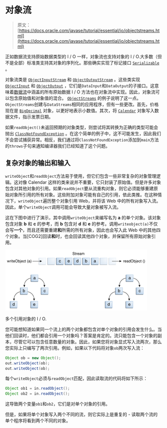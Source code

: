 # 对象流

> 原文： [https://docs.oracle.com/javase/tutorial/essential/io/objectstreams.html](https://docs.oracle.com/javase/tutorial/essential/io/objectstreams.html)

正如数据流支持原始数据类型的 I / O 一样，对象流也支持对象的 I / O.大多数（但不是全部）标准类支持其对象的序列化。那些确实实现了标记接口 [`Serializable`](https://docs.oracle.com/javase/8/docs/api/java/io/Serializable.html) 。

对象流类是 [`ObjectInputStream`](https://docs.oracle.com/javase/8/docs/api/java/io/ObjectInputStream.html) 和 [`ObjectOutputStream`](https://docs.oracle.com/javase/8/docs/api/java/io/ObjectOutputStream.html) 。这些类实现 [`ObjectInput`](https://docs.oracle.com/javase/8/docs/api/java/io/ObjectInput.html) 和 [`ObjectOutput`](https://docs.oracle.com/javase/8/docs/api/java/io/ObjectOutput.html) ，它们是`DataInput`和`DataOutput`的子接口。这意味着[数据流](datastreams.html)中涵盖的所有原始数据 I / O 方法也在对象流中实现。因此，对象流可以包含原始值和对象值的混合。 [`ObjectStreams`](examples/ObjectStreams.java) 的例子说明了这一点。 `ObjectStreams`创建与`DataStreams`相同的应用程序，但有一些更改。首先，价格现在是 [`BigDecimal`](https://docs.oracle.com/javase/8/docs/api/java/math/BigDecimal.html) 对象，以更好地表示小数值。其次，将 [`Calendar`](https://docs.oracle.com/javase/8/docs/api/java/util/Calendar.html) 对象写入数据文件，指示发票日期。

如果`readObject()`未返回预期的对象类型，则尝试将其转换为正确的类型可能会抛出 [`ClassNotFoundException`](https://docs.oracle.com/javase/8/docs/api/java/lang/ClassNotFoundException.html) 。在这个简单的例子中，这不可能发生，因此我们不会尝试捕获异常。相反，我们通过将`ClassNotFoundException`添加到`main`方法的`throws`子句来通知编译器我们已经知道了这个问题。

## 复杂对象的输出和输入

`writeObject`和`readObject`方法易于使用，但它们包含一些非常复杂的对象管理逻辑。这对像 Calendar 这样的类来说并不重要，它只封装了原始值。但是许多对象包含对其他对象的引用。如果`readObject`要从流重构对象，则它必须能够重建原始对象所引用的所有对象。这些附加对象可能有自己的引用，依此类推。在这种情况下，`writeObject`遍历整个对象引用 Web，并将该 Web 中的所有对象写入流。因此，单个`writeObject`调用可能会导致大量对象被写入流。

这在下图中进行了演示，其中调用`writeObject`来编写名为 **a** 的单个对象。该对象包含对象 **b** 和 **c** 的参考，而 **b** 包含对 **d** 和 **e** 的参考。调用`writeobject(a)`不仅会写**一个**，而且还需要重建**和**所需的所有对象，因此也会写入此 Web 中的其他四个对象。当[COG2]回读**和**时，也会回读其他四个对象，并保留所有原始对象引用。

![I/O of multiple referred-to objects](img/3d73d2c801b8fa96fe4d2878f407bd8b.jpg)

多个引用对象的 I / O.



您可能想知道如果同一个流上的两个对象都包含对单个对象的引用会发生什么。当他们回读时，他们都会引用一个对象吗？答案是肯定的。流只能包含一个对象的副本，尽管它可以包含任意数量的对象。因此，如果您将对象显式写入流两次，那么您实际上只编写了两次引用。例如，如果以下代码将对象`ob`两次写入流：

```java
Object ob = new Object();
out.writeObject(ob);
out.writeObject(ob);

```

每个`writeObject`必须与`readObject`匹配，因此读取流的代码将如下所示：

```java
Object ob1 = in.readObject();
Object ob2 = in.readObject();

```

这导致两个变量`ob1`和`ob2`，它们是对单个对象的引用。

但是，如果将单个对象写入两个不同的流，则它实际上是重复的 - 读取两个流的单个程序将看到两个不同的对象。